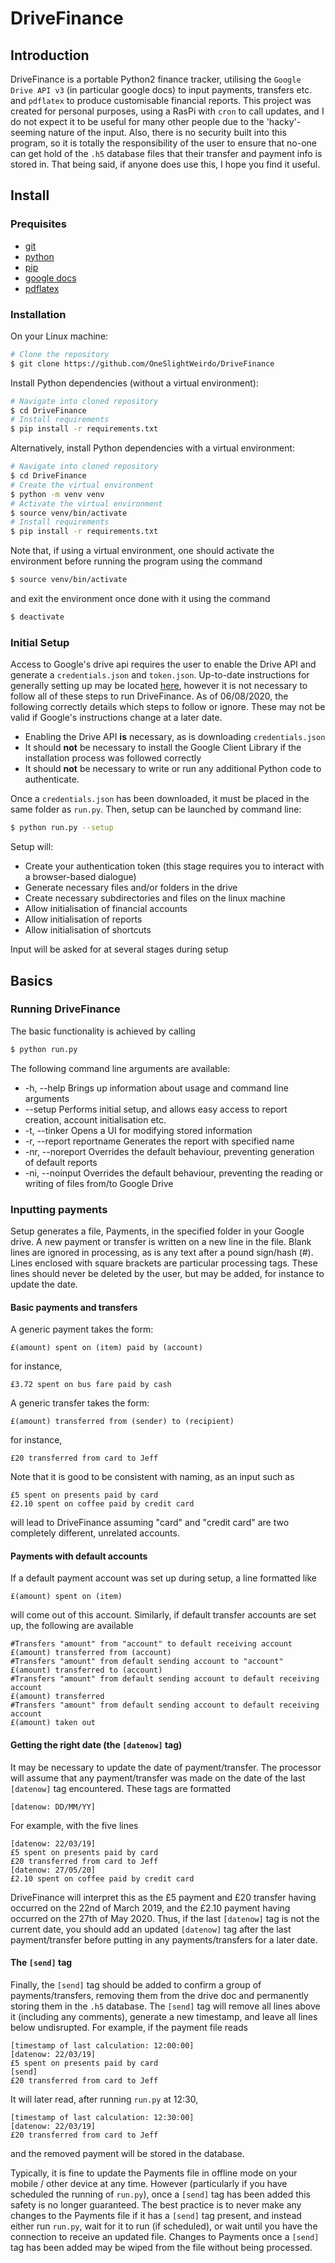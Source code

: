 # DriveFinance

## Introduction

DriveFinance is a portable Python2 finance tracker, utilising the `Google Drive API v3` (in particular google docs) to input payments, transfers etc. and `pdflatex` to produce customisable financial reports.
This project was created for personal purposes, using a RasPi with `cron` to call updates, and I do not expect it to be useful for many other people due to the 'hacky'-seeming nature of the input.
Also, there is no security built into this program, so it is totally the responsibility of the user to ensure that no-one can get hold of the `.h5` database files that their transfer and payment info is stored in.
That being said, if anyone does use this, I hope you find it useful.

## Install

### Prequisites

- [git](https://git-scm.com/) 
- [python](https://www.python.org/2) 
- [pip](https://pypi.org/project/pip/) 
- [google docs](https://docs.google.com)
- [pdflatex](https://www.tug.org/applications/pdftex/)

### Installation

On your Linux machine:

```sh
# Clone the repository
$ git clone https://github.com/OneSlightWeirdo/DriveFinance
```

Install Python dependencies (without a virtual environment):

```sh
# Navigate into cloned repository
$ cd DriveFinance
# Install requirements
$ pip install -r requirements.txt
```

Alternatively, install Python dependencies with a virtual environment:

```sh
# Navigate into cloned repository
$ cd DriveFinance
# Create the virtual environment
$ python -m venv venv
# Activate the virtual environment
$ source venv/bin/activate
# Install requirements
$ pip install -r requirements.txt
```

Note that, if using a virtual environment, one should activate the environment before running the program using the command

```sh
$ source venv/bin/activate
```

and exit the environment once done with it using the command

```sh
$ deactivate
```

### Initial Setup

Access to Google's drive api requires the user to enable the Drive API and generate a `credentials.json` and `token.json`.
Up-to-date instructions for generally setting up may be located [here](https://developers.google.com/drive/api/v3/quickstart/python), however it is not necessary to follow all of these steps to run DriveFinance.
As of 06/08/2020, the following correctly details which steps to follow or ignore. These may not be valid if Google's instructions change at a later date.

 - Enabling the Drive API **is** necessary, as is downloading `credentials.json`
 - It should **not** be necessary to install the Google Client Library if the installation process was followed correctly
 - It should **not** be necessary to write or run any additional Python code to authenticate.

Once a `credentials.json` has been downloaded, it must be placed in the same folder as `run.py`.
Then, setup can be launched by command line:

```sh
$ python run.py --setup
```

Setup will: 
 - Create your authentication token (this stage requires you to interact with a browser-based dialogue)
 - Generate necessary files and/or folders in the drive
 - Create necessary subdirectories and files on the linux machine
 - Allow initialisation of financial accounts
 - Allow initialisation of reports
 - Allow initialisation of shortcuts

Input will be asked for at several stages during setup

## Basics

### Running DriveFinance

The basic functionality is achieved by calling

```sh
$ python run.py
```

The following command line arguments are available:

 - -h, --help				Brings up information about usage and command line arguments 
 - --setup					Performs initial setup, and allows easy access to report creation, account initialisation etc.
 - -t, --tinker				Opens a UI for modifying stored information
 - -r, --report	reportname	Generates the report with specified name
 - -nr, --noreport			Overrides the default behaviour, preventing generation of default reports
 - -ni, --noinput			Overrides the default behaviour, preventing the reading or writing of files from/to Google Drive

### Inputting payments

Setup generates a file, Payments, in the specified folder in your Google drive.
A new payment or transfer is written on a new line in the file.
Blank lines are ignored in processing, as is any text after a pound sign/hash (#).
Lines enclosed with square brackets are particular processing tags.
These lines should never be deleted by the user, but may be added, for instance to update the date.

#### Basic payments and transfers

A generic payment takes the form:
```
£(amount) spent on (item) paid by (account)
```
for instance,
```
£3.72 spent on bus fare paid by cash
```

A generic transfer takes the form:
```
£(amount) transferred from (sender) to (recipient)
```
for instance,
```
£20 transferred from card to Jeff
```

Note that it is good to be consistent with naming, as an input such as
```
£5 spent on presents paid by card
£2.10 spent on coffee paid by credit card
```
will lead to DriveFinance assuming "card" and "credit card" are two completely different, unrelated accounts.

#### Payments with default accounts

If a default payment account was set up during setup, a line formatted like
```
£(amount) spent on (item)
```
will come out of this account.
Similarly, if default transfer accounts are set up, the following are available
```
#Transfers "amount" from "account" to default receiving account
£(amount) transferred from (account)
#Transfers "amount" from default sending account to "account"
£(amount) transferred to (account)
#Transfers "amount" from default sending account to default receiving account
£(amount) transferred
#Transfers "amount" from default sending account to default receiving account
£(amount) taken out
```

#### Getting the right date (the `[datenow]` tag)

It may be necessary to update the date of payment/transfer.
The processor will assume that any payment/transfer was made on the date of the last `[datenow]` tag encountered.
These tags are formatted
```
[datenow: DD/MM/YY]
```
For example, with the five lines
```
[datenow: 22/03/19]
£5 spent on presents paid by card
£20 transferred from card to Jeff
[datenow: 27/05/20]
£2.10 spent on coffee paid by credit card
```
DriveFinance will interpret this as the £5 payment and £20 transfer having occurred on the 22nd of March 2019, and the £2.10 payment having occurred on the 27th of May 2020.
Thus, if the last `[datenow]` tag is not the current date, you should add an updated `[datenow]` tag after the last payment/transfer before putting in any payments/transfers for a later date.

#### The `[send]` tag

Finally, the `[send]` tag should be added to confirm a group of payments/transfers, removing them from the drive doc and permanently storing them in the `.h5` database.
The `[send]` tag will remove all lines above it (including any comments), generate a new timestamp, and leave all lines below undisrupted.
For example, if the payment file reads
```
[timestamp of last calculation: 12:00:00]
[datenow: 22/03/19]
£5 spent on presents paid by card
[send]
£20 transferred from card to Jeff
```
It will later read, after running `run.py` at 12:30,
```
[timestamp of last calculation: 12:30:00]
[datenow: 22/03/19]
£20 transferred from card to Jeff
```
and the removed payment will be stored in the database.

Typically, it is fine to update the Payments file in offline mode on your mobile / other device at any time.
However (particularly if you have scheduled the running of `run.py`), once a `[send]` tag has been added this safety is no longer guaranteed.
The best practice is to never make any changes to the Payments file if it has a `[send]` tag present, and instead either run `run.py`, wait for it to run (if scheduled), or wait until you have the connection to receive an updated file.
Changes to Payments once a `[send]` tag has been added may be wiped from the file without being processed.
